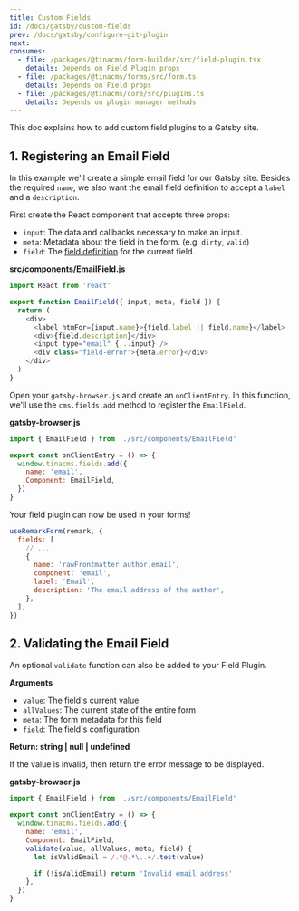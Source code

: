 ```yaml
---
title: Custom Fields
id: /docs/gatsby/custom-fields
prev: /docs/gatsby/configure-git-plugin
next:
consumes:
  - file: /packages/@tinacms/form-builder/src/field-plugin.tsx
    details: Depends on Field Plugin props
  - file: /packages/@tinacms/forms/src/form.ts
    details: Depends on Field props
  - file: /packages/@tinacms/core/src/plugins.ts
    details: Depends on plugin manager methods
---
```


This doc explains how to add custom field plugins to a Gatsby site.

## 1. Registering an Email Field

In this example we'll create a simple email field for our Gatsby site. Besides the required `name`, we also want the email field definition to accept a `label` and a `description`.

First create the React component that accepts three props:

- `input`: The data and callbacks necessary to make an input.
- `meta`: Metadata about the field in the form. (e.g. `dirty`, `valid`)
- `field`: The [field definition](https://tinacms.org/docs/fields) for the current field.

**src/components/EmailField.js**

```javascript
import React from 'react'

export function EmailField({ input, meta, field }) {
  return (
    <div>
      <label htmFor={input.name}>{field.label || field.name}</label>
      <div>{field.description}</div>
      <input type="email" {...input} />
      <div class="field-error">{meta.error}</div>
    </div>
  )
}
```

Open your `gatsby-browser.js` and create an `onClientEntry`. In this function, we'll use the `cms.fields.add` method to register the `EmailField`.

**gatsby-browser.js**

```javascript
import { EmailField } from './src/components/EmailField'

export const onClientEntry = () => {
  window.tinacms.fields.add({
    name: 'email',
    Component: EmailField,
  })
}
```

Your field plugin can now be used in your forms!

```javascript
useRemarkForm(remark, {
  fields: [
    // ...
    {
      name: 'rawFrontmatter.author.email',
      component: 'email',
      label: 'Email',
      description: 'The email address of the author',
    },
  ],
})
```

## 2. Validating the Email Field

An optional `validate` function can also be added to your Field Plugin.

**Arguments**

- `value`: The field's current value
- `allValues`: The current state of the entire form
- `meta`: The form metadata for this field
- `field`: The field's configuration

**Return: string | null | undefined**

If the value is invalid, then return the error message to be displayed.

**gatsby-browser.js**

```javascript
import { EmailField } from './src/components/EmailField'

export const onClientEntry = () => {
  window.tinacms.fields.add({
    name: 'email',
    Component: EmailField,
    validate(value, allValues, meta, field) {
      let isValidEmail = /.*@.*\..+/.test(value)

      if (!isValidEmail) return 'Invalid email address'
    },
  })
}
```

